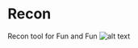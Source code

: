 # Recon
Recon tool for Fun and Fun
![alt text](https://raw.githubusercontent.com/nullahm/Recon/master/Screenshot.png)
